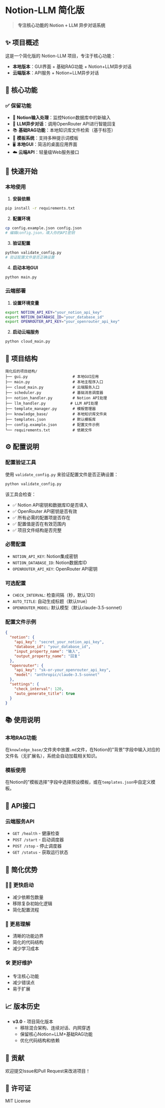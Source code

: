 # Notion-LLM 简化版

> **专注核心功能的 Notion + LLM 异步对话系统**

## ✨ 项目概述

这是一个简化版的 Notion-LLM 项目，专注于核心功能：
- **本地版本**：GUI界面 + 基础RAG功能 + Notion+LLM异步对话
- **云端版本**：API服务 + Notion+LLM异步对话

## 🎯 核心功能

### ✅ 保留功能
- 📝 **Notion输入处理**：监控Notion数据库中的新输入
- 🤖 **LLM异步对话**：调用OpenRouter API进行智能回复  
- 📚 **基础RAG功能**：本地知识库文件检索（基于标签）
- 🎨 **模板系统**：支持多种提示词模板
- 🖥️ **本地GUI**：简洁的桌面应用界面
- ☁️ **云端API**：轻量级Web服务接口


## 🚀 快速开始

### 本地使用

1. **安装依赖**
```bash
pip install -r requirements.txt
```

2. **配置环境**
```bash
cp config.example.json config.json
# 编辑config.json，填入你的API密钥
```

3. **验证配置**
```bash
python validate_config.py
# 验证配置文件是否正确设置
```

4. **启动本地GUI**
```bash
python main.py
```

### 云端部署

1. **设置环境变量**
```bash
export NOTION_API_KEY="your_notion_api_key"
export NOTION_DATABASE_ID="your_database_id"
export OPENROUTER_API_KEY="your_openrouter_api_key"
```

2. **启动云端服务**
```bash
python cloud_main.py
```

## 📁 项目结构

```
简化后的项目结构/
├── gui.py                    # 本地GUI应用
├── main.py                   # 本地主程序入口
├── cloud_main.py             # 云端服务入口
├── scheduler.py              # 基础消息调度器
├── notion_handler.py         # Notion API处理
├── llm_handler.py           # LLM API处理
├── template_manager.py       # 模板管理器
├── knowledge_base/           # 本地知识库文件夹
├── templates.json            # 默认模板库
├── config.example.json       # 配置文件示例
└── requirements.txt          # 依赖文件
```

## ⚙️ 配置说明

### 配置验证工具
使用 `validate_config.py` 来验证配置文件是否正确设置：
```bash
python validate_config.py
```

该工具会检查：
- ✅ Notion API密钥和数据库ID是否填入
- ✅ OpenRouter API密钥是否有效
- ✅ 所有必需的配置项是否存在
- ✅ 配置值是否在有效范围内
- ✅ 项目文件结构是否完整

### 必需配置
- `NOTION_API_KEY`: Notion集成密钥
- `NOTION_DATABASE_ID`: Notion数据库ID
- `OPENROUTER_API_KEY`: OpenRouter API密钥

### 可选配置  
- `CHECK_INTERVAL`: 检查间隔（秒，默认120）
- `AUTO_TITLE`: 自动生成标题（默认true）
- `OPENROUTER_MODEL`: 默认模型（默认claude-3.5-sonnet）

### 配置文件示例
```json
{
  "notion": {
    "api_key": "secret_your_notion_api_key",
    "database_id": "your_database_id",
    "input_property_name": "输入",
    "output_property_name": "回复"
  },
  "openrouter": {
    "api_key": "sk-or-your_openrouter_api_key",
    "model": "anthropic/claude-3.5-sonnet"
  },
  "settings": {
    "check_interval": 120,
    "auto_generate_title": true
  }
}
```

## 📚 使用说明

### 本地RAG功能

在`knowledge_base/`文件夹中放置`.md`文件，在Notion的"背景"字段中输入对应的文件名（无扩展名），系统会自动加载相关知识。

### 模板使用

在Notion的"模板选择"字段中选择预设模板，或在`templates.json`中自定义模板。

## 🔧 API接口

### 云端服务API

- `GET /health` - 健康检查
- `POST /start` - 启动调度器  
- `POST /stop` - 停止调度器
- `GET /status` - 获取运行状态

## 🎨 简化优势

### 🏃‍♂️ 更快启动
- 减少依赖包数量
- 移除复杂初始化逻辑
- 简化配置流程

### 🧠 更易理解
- 清晰的功能边界
- 简化的代码结构  
- 减少学习成本

### 🛠️ 更好维护
- 专注核心功能
- 减少错误点
- 易于扩展

## 📈 版本历史

- **v3.0** - 项目简化版本
  - 移除混合架构、连续对话、内网穿透
  - 保留核心Notion+LLM+基础RAG功能
  - 优化代码结构和依赖

## 🤝 贡献

欢迎提交Issue和Pull Request来改进项目！

## 📄 许可证

MIT License 